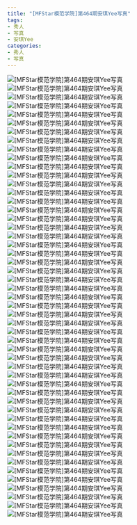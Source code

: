 ```yaml
---
title: "[MFStar模范学院]第464期安琪Yee写真"
tags: 
- 秀人
- 写真
- 安琪Yee
categories:
- 秀人
- 写真
---
```


![[MFStar模范学院]第464期安琪Yee写真](https://img.ilovese.xyz/1734714101313.webp)
![[MFStar模范学院]第464期安琪Yee写真](https://img.ilovese.xyz/1734714102801.webp)
![[MFStar模范学院]第464期安琪Yee写真](https://img.ilovese.xyz/1734714104581.webp)
![[MFStar模范学院]第464期安琪Yee写真](https://img.ilovese.xyz/1734714106470.webp)
![[MFStar模范学院]第464期安琪Yee写真](https://img.ilovese.xyz/1734714108221.webp)
![[MFStar模范学院]第464期安琪Yee写真](https://img.ilovese.xyz/1734714109543.webp)
![[MFStar模范学院]第464期安琪Yee写真](https://img.ilovese.xyz/1734714111194.webp)
![[MFStar模范学院]第464期安琪Yee写真](https://img.ilovese.xyz/1734714113064.webp)
![[MFStar模范学院]第464期安琪Yee写真](https://img.ilovese.xyz/1734714114940.webp)
![[MFStar模范学院]第464期安琪Yee写真](https://img.ilovese.xyz/1734714116851.webp)
![[MFStar模范学院]第464期安琪Yee写真](https://img.ilovese.xyz/1734714118258.webp)
![[MFStar模范学院]第464期安琪Yee写真](https://img.ilovese.xyz/1734714119756.webp)
![[MFStar模范学院]第464期安琪Yee写真](https://img.ilovese.xyz/1734714121512.webp)
![[MFStar模范学院]第464期安琪Yee写真](https://img.ilovese.xyz/1734714123431.webp)
![[MFStar模范学院]第464期安琪Yee写真](https://img.ilovese.xyz/1734714124916.webp)
![[MFStar模范学院]第464期安琪Yee写真](https://img.ilovese.xyz/1734714126632.webp)
![[MFStar模范学院]第464期安琪Yee写真](https://img.ilovese.xyz/1734714128200.webp)
![[MFStar模范学院]第464期安琪Yee写真](https://img.ilovese.xyz/1734714130122.webp)
![[MFStar模范学院]第464期安琪Yee写真](https://img.ilovese.xyz/1734714131950.webp)
![[MFStar模范学院]第464期安琪Yee写真](https://img.ilovese.xyz/1734714133265.webp)
![[MFStar模范学院]第464期安琪Yee写真](https://img.ilovese.xyz/1734714135066.webp)
![[MFStar模范学院]第464期安琪Yee写真](https://img.ilovese.xyz/1734714136704.webp)
![[MFStar模范学院]第464期安琪Yee写真](https://img.ilovese.xyz/1734714138131.webp)
![[MFStar模范学院]第464期安琪Yee写真](https://img.ilovese.xyz/1734714139408.webp)
![[MFStar模范学院]第464期安琪Yee写真](https://img.ilovese.xyz/1734714141177.webp)
![[MFStar模范学院]第464期安琪Yee写真](https://img.ilovese.xyz/1734714143148.webp)
![[MFStar模范学院]第464期安琪Yee写真](https://img.ilovese.xyz/1734714144996.webp)
![[MFStar模范学院]第464期安琪Yee写真](https://img.ilovese.xyz/1734714146696.webp)
![[MFStar模范学院]第464期安琪Yee写真](https://img.ilovese.xyz/1734714148747.webp)
![[MFStar模范学院]第464期安琪Yee写真](https://img.ilovese.xyz/1734714150057.webp)
![[MFStar模范学院]第464期安琪Yee写真](https://img.ilovese.xyz/1734714151529.webp)
![[MFStar模范学院]第464期安琪Yee写真](https://img.ilovese.xyz/1734714152725.webp)
![[MFStar模范学院]第464期安琪Yee写真](https://img.ilovese.xyz/1734714154763.webp)
![[MFStar模范学院]第464期安琪Yee写真](https://img.ilovese.xyz/1734714156691.webp)
![[MFStar模范学院]第464期安琪Yee写真](https://img.ilovese.xyz/1734714158566.webp)
![[MFStar模范学院]第464期安琪Yee写真](https://img.ilovese.xyz/1734714160524.webp)
![[MFStar模范学院]第464期安琪Yee写真](https://img.ilovese.xyz/1734714162687.webp)
![[MFStar模范学院]第464期安琪Yee写真](https://img.ilovese.xyz/1734714164359.webp)
![[MFStar模范学院]第464期安琪Yee写真](https://img.ilovese.xyz/1734714166237.webp)
![[MFStar模范学院]第464期安琪Yee写真](https://img.ilovese.xyz/1734714168590.webp)
![[MFStar模范学院]第464期安琪Yee写真](https://img.ilovese.xyz/1734714169904.webp)
![[MFStar模范学院]第464期安琪Yee写真](https://img.ilovese.xyz/1734714171650.webp)
![[MFStar模范学院]第464期安琪Yee写真](https://img.ilovese.xyz/1734714173483.webp)
![[MFStar模范学院]第464期安琪Yee写真](https://img.ilovese.xyz/1734714175398.webp)
![[MFStar模范学院]第464期安琪Yee写真](https://img.ilovese.xyz/1734714177457.webp)
![[MFStar模范学院]第464期安琪Yee写真](https://img.ilovese.xyz/1734714178759.webp)
![[MFStar模范学院]第464期安琪Yee写真](https://img.ilovese.xyz/1734714180310.webp)
![[MFStar模范学院]第464期安琪Yee写真](https://img.ilovese.xyz/1734714182067.webp)
![[MFStar模范学院]第464期安琪Yee写真](https://img.ilovese.xyz/1734714183873.webp)
![[MFStar模范学院]第464期安琪Yee写真](https://img.ilovese.xyz/1734714185805.webp)
![[MFStar模范学院]第464期安琪Yee写真](https://img.ilovese.xyz/1734714187169.webp)
